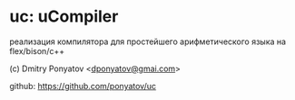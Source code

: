 # uc: uCompiler

реализация компилятора для простейшего арифметического языка на flex/bison/c++

(c) Dmitry Ponyatov <<dponyatov@gmai.com>>

github: https://github.com/ponyatov/uc
